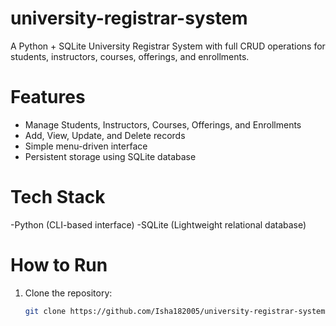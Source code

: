 # university-registrar-system
A Python + SQLite University Registrar System with full CRUD operations for students, instructors, courses, offerings, and enrollments.

# Features
- Manage Students, Instructors, Courses, Offerings, and Enrollments
- Add, View, Update, and Delete records
- Simple menu-driven interface
- Persistent storage using SQLite database

# Tech Stack
-Python (CLI-based interface)
-SQLite (Lightweight relational database)

# How to Run
1. Clone the repository:
   ```bash
   git clone https://github.com/Isha182005/university-registrar-system.git

